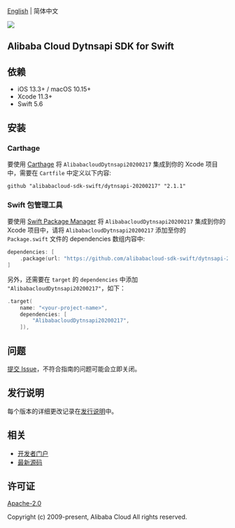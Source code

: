 [English](README.md) | 简体中文

![](https://aliyunsdk-pages.alicdn.com/icons/AlibabaCloud.svg)

## Alibaba Cloud Dytnsapi SDK for Swift

## 依赖

- iOS 13.3+ / macOS 10.15+
- Xcode 11.3+
- Swift 5.6

## 安装

### Carthage

要使用 [Carthage](https://github.com/Carthage/Carthage) 将 `AlibabacloudDytnsapi20200217` 集成到你的 Xcode 项目中，需要在 `Cartfile` 中定义以下内容:

```ogdl
github "alibabacloud-sdk-swift/dytnsapi-20200217" "2.1.1"
```

### Swift 包管理工具

要使用 [Swift Package Manager](https://swift.org/package-manager/) 将 `AlibabacloudDytnsapi20200217` 集成到你的 Xcode 项目中，请将 `AlibabacloudDytnsapi20200217` 添加至你的 `Package.swift` 文件的 dependencies 数组内容中:

```swift
dependencies: [
    .package(url: "https://github.com/alibabacloud-sdk-swift/dytnsapi-20200217.git", from: "2.1.1")
]
```

另外，还需要在 `target` 的 `dependencies` 中添加 `"AlibabacloudDytnsapi20200217"`，如下：

```swift
.target(
    name: "<your-project-name>",
    dependencies: [
        "AlibabacloudDytnsapi20200217",
    ]),
```

## 问题

[提交 Issue](https://github.com/alibabacloud-sdk-swift/dytnsapi-20200217/issues/new)，不符合指南的问题可能会立即关闭。

## 发行说明

每个版本的详细更改记录在[发行说明](./ChangeLog.txt)中。

## 相关

* [开发者门户](https://next.api.aliyun.com/home)
* [最新源码](https://github.com/alibabacloud-sdk-swift/dytnsapi-20200217)

## 许可证

[Apache-2.0](http://www.apache.org/licenses/LICENSE-2.0)

Copyright (c) 2009-present, Alibaba Cloud All rights reserved.
